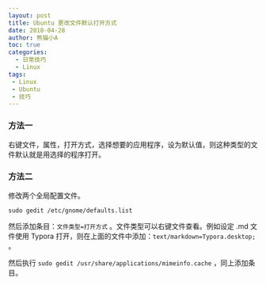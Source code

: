 ```yaml
---
layout: post
title: Ubuntu 更改文件默认打开方式
date: 2018-04-28
author: 熊猫小A
toc: true
categories: 
  - 日常技巧
  - Linux
tags:
 - Linux
 - Ubuntu
 - 技巧
---
```


### 方法一

右键文件，属性，打开方式，选择想要的应用程序，设为默认值，则这种类型的文件默认就是用选择的程序打开。

### 方法二

修改两个全局配置文件。

`sudo gedit /etc/gnome/defaults.list`

然后添加条目：`文件类型=打开方式` 。文件类型可以右键文件查看。例如设定 .md 文件使用 Typora 打开，则在上面的文件中添加：`text/markdown=Typora.desktop;` 。

然后执行 `sudo gedit /usr/share/applications/mimeinfo.cache` ，同上添加条目。

